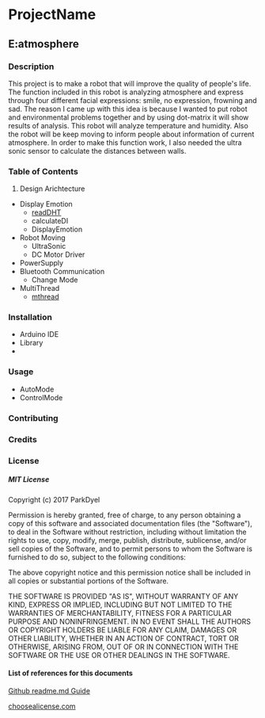 # ProjectName
  ## E:atmosphere

### Description

This project is to make a robot that will improve the quality of people's life. The function included in this robot is analyzing atmosphere and express through four different facial expressions: smile, no expression, frowning and sad.
The reason I came up with this idea is because I wanted to put robot and environmental problems together and by using dot-matrix it will show results of analysis. This robot will analyze temperature and humidity. Also the robot will be keep moving to inform people about information of current atmosphere. In order to make this function work, I also needed the ultra sonic sensor to calculate the distances between walls.

### Table of Contents
1. Design Arichtecture
  - Display Emotion
    - [readDHT](https://github.com/adafruit/DHT-sensor-library)
    - calculateDI
    - DisplayEmotion
  - Robot Moving
    - UltraSonic
    - DC Motor Driver
  - PowerSupply
  - Bluetooth Communication
    - Change Mode
  - MultiThread
    - [mthread](https://github.com/jlamothe/mthread)

### Installation
  - Arduino IDE 
  - Library
  - 

### Usage
  - AutoMode
  - ControlMode

### Contributing

### Credits

### License

##### MIT License

Copyright (c) 2017 ParkDyel

Permission is hereby granted, free of charge, to any person obtaining a copy
of this software and associated documentation files (the "Software"), to deal
in the Software without restriction, including without limitation the rights
to use, copy, modify, merge, publish, distribute, sublicense, and/or sell
copies of the Software, and to permit persons to whom the Software is
furnished to do so, subject to the following conditions:

The above copyright notice and this permission notice shall be included in all
copies or substantial portions of the Software.

THE SOFTWARE IS PROVIDED "AS IS", WITHOUT WARRANTY OF ANY KIND, EXPRESS OR
IMPLIED, INCLUDING BUT NOT LIMITED TO THE WARRANTIES OF MERCHANTABILITY,
FITNESS FOR A PARTICULAR PURPOSE AND NONINFRINGEMENT. IN NO EVENT SHALL THE
AUTHORS OR COPYRIGHT HOLDERS BE LIABLE FOR ANY CLAIM, DAMAGES OR OTHER
LIABILITY, WHETHER IN AN ACTION OF CONTRACT, TORT OR OTHERWISE, ARISING FROM,
OUT OF OR IN CONNECTION WITH THE SOFTWARE OR THE USE OR OTHER DEALINGS IN THE
SOFTWARE.

#### List of references for this documents

[Github readme.md Guide](https://guides.github.com/features/wikis/)

[choosealicense.com](https://choosealicense.com/)
